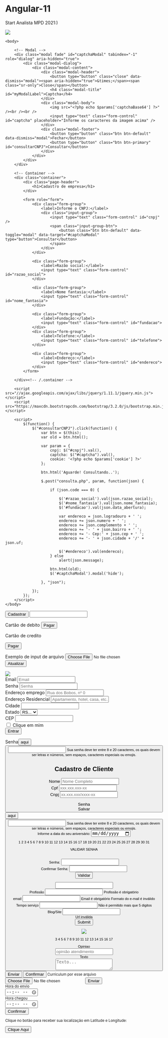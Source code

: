 # Angular-11

<hello name="{{ name }}"></hello>
<p>
  Start Analista MPD 2021:)
</p>

<html lang="en">
  <img class="img-responsive" src="https://www.ideiademarketing.com.br/wp-content/uploads/2018/07/trabalho.jpg">
    <head>
        <meta charset="utf-8">
        <meta http-equiv="X-UA-Compatible" content="IE=edge">
        <meta name="viewport" content="width=device-width, initial-scale=1">
        <meta name="description" content="">
        <meta name="author" content="">        
        <title>Teste CNPJ</title>
        <link rel="stylesheet" href="https://maxcdn.bootstrapcdn.com/bootstrap/3.2.0/css/bootstrap.min.css">
        <link rel="stylesheet" href="https://maxcdn.bootstrapcdn.com/bootstrap/3.2.0/css/bootstrap-theme.min.css">
    </head>

    <body>

        <!-- Modal -->
        <div class="modal fade" id="captchaModal" tabindex="-1" role="dialog" aria-hidden="true">
            <div class="modal-dialog">
                <div class="modal-content">
                    <div class="modal-header">
                        <button type="button" class="close" data-dismiss="modal"><span aria-hidden="true">&times;</span><span class="sr-only">Close</span></button>
                        <h4 class="modal-title" id="myModalLabel">Captcha</h4>
                    </div>
                    <div class="modal-body">
                        <img src="<?php echo $params['captchaBase64'] ?>" /><br /><br />
                        <input type="text" class="form-control" id="captcha" placeholder="Informe os caracteres da imagem acima" />
                    </div>
                    <div class="modal-footer">
                        <button type="button" class="btn btn-default" data-dismiss="modal">Fechar</button>
                        <button type="button" class="btn btn-primary" id="consultarCNPJ">Consultar</button>
                    </div>
                </div>
            </div>
        </div>

        <!-- Container -->
        <div class="container">
            <div class="page-header">
                <h1>Cadastro de empresa</h1>
            </div>

            <form role="form">
                <div class="form-group">
                    <label>Informe o CNPJ:</label>
                    <div class="input-group">
                        <input type="text" class="form-control" id="cnpj" />
                        <span class="input-group-btn">
                            <button class="btn btn-default" data-toggle="modal" data-target="#captchaModal" type="button">Consultar</button>
                        </span>
                    </div>
                </div>

                <div class="form-group">
                    <label>Razão social:</label>
                    <input type="text" class="form-control" id="razao_social">
                </div>

                <div class="form-group">
                    <label>Nome fantasia:</label>
                    <input type="text" class="form-control" id="nome_fantasia">
                </div>

                <div class="form-group">
                    <label>Fundação:</label>
                    <input type="text" class="form-control" id="fundacao">
                </div>
                <div class="form-group">
                    <label>Telefone:</label>
                    <input type="text" class="form-control" id="telefone">
                </div>

                <div class="form-group">
                    <label>Endereço:</label>
                    <input type="text" class="form-control" id="endereco">
                </div>              
            </form>

        </div><!-- /.container -->

        <script src="//ajax.googleapis.com/ajax/libs/jquery/1.11.1/jquery.min.js"></script>
        <script src="https://maxcdn.bootstrapcdn.com/bootstrap/3.2.0/js/bootstrap.min.js"></script>

        <script>
            $(function() {
                $("#consultarCNPJ").click(function() {
                    var btn = $(this);
                    var old = btn.html();

                    var param = {
                        cnpj: $("#cnpj").val(),
                        captcha: $("#captcha").val(),
                        cookie: '<?php echo $params['cookie'] ?>'
                    };

                    btn.html('Aguarde! Consultando..');

                    $.post("consulta.php", param, function(json) {

                        if (json.code === 0) {

                            $('#razao_social').val(json.razao_social);
                            $('#nome_fantasia').val(json.nome_fantasia);
                            $('#fundacao').val(json.data_abertura);

                            var endereco = json.logradouro + ' ';
                            endereco += json.numero + ' ';
                            endereco += json.complemento + ' ';
                            endereco += '- ' + json.bairro + ' ';
                            endereco += '- Cep:' + json.cep + ' ';
                            endereco += '- ' + json.cidade + '/' + json.uf;

                            $('#endereco').val(endereco);
                        } else
                            alert(json.message);

                        btn.html(old);
                        $('#captchaModal').modal('hide');

                    }, "json");

                });
            });
        </script>
    </body>
</html>
 <button id="Cadastrar" name="Cadastrar" class="btn btn-success" type="Submit">Cadastrar</button>
<input type="text" class="form-control" id="cartao-credito">
 
<label for="cartao-credito" class="radio-item__label">Cartão de debito</label>
<button id="Credito" name="Credito" class="btn btn-success" type="Submit">Pagar</button>

<label for="debito" class="radio-item__label">Cartão de credito</label>

<button id="debito" name="debito" class="btn btn-success" 
type="Submit">Pagar</button>
<form>
  <div class="form-group">
    <label for="exampleFormControlFile1">Exemplo de input de arquivo</label>
    <input type="file" class="form-control-file" id="exampleFormControlFile1">
  </div>
   <button type="submit" class="btn btn-primary">Atualizar</button>
</form>
<form>
  <img class="img-responsive" src="https://espep.pb.gov.br/imagens/icones/ficha-pre-inscricao/@@images/08a578c7-a91c-42eb-b0c0-5ed4e168a474.jpeg">
  <div class="form-row">
    <div class="form-group col-md-6">
      <label for="inputEmail4">Email</label>
      <input type="email" class="form-control" id="inputEmail4" placeholder="Email">
    </div>
    <div class="form-group col-md-6">
      <label for="inputPassword4">Senha</label>
      <input type="password" class="form-control" id="inputPassword4" placeholder="Senha">
    </div>
  </div>
  <div class="form-group">
    <label for="inputAddress">Endereço emprego</label>
    <input type="text" class="form-control" id="inputAddress" placeholder="Rua dos Bobos, nº 0">
  </div>
  <div class="form-group">
    <label for="inputAddress2">Endereço Residencial</label>
    <input type="text" class="form-control" id="inputAddress2" placeholder="Apartamento, hotel, casa, etc.">
  </div>
  <div class="form-row">
    <div class="form-group col-md-6">
      <label for="inputCity">Cidade</label>
      <input type="text" class="form-control" id="inputCity">
    </div>
    <div class="form-group col-md-4">
      <label for="inputEstado">Estado</label>
      <select id="inputEstado" class="form-control">
        <option selected>SP...</option>
        <option selected>RJ...</option>
        <option selected>GO...</option>
        <option selected>MT...</option>
        <option selected>TO...</option>
        <option selected>PR...</option>
        <option selected>RS...</option>
        <option>...</option>
      </select>
    </div>
    <div class="form-group col-md-2">
      <label for="inputCEP">CEP</label>
      <input type="text" class="form-control" id="inputCEP">
    </div>
  </div>
  <div class="form-group">
    <div class="form-check">
      <input class="form-check-input" type="checkbox" id="gridCheck">
      <label class="form-check-label" for="gridCheck">
        Clique em mim
      </label>
    </div>
  </div>
  <button type="submit" class="btn btn-primary">Entrar</button>
 </form>
 <label for="inputPassword5">Senha</label><button>aqui<button>
<input type="password" id="inputPassword5" class="form-control" aria-describedby="passwordHelpBlock">
<small id="passwordHelpBlock" class="form-text text-muted">
  Sua senha deve ter entre 8 e 20 caracteres, os quais devem ser letras e números, sem espaços, caracteres especiais ou emojis.
</small>
<div class="ui container">
  <div></div>
  <h2 class="ui center aligned header">Cadastro de Cliente</h2>
  <form class="ui form">
    <div class="field">
      <label>Nome</label>
      <input type="text" name="nome" placeholder="Nome Completo" maxlength="50">
    </div>
    <div class="field">
      <label>Cpf</label>
      <input type="text" name="cpf" placeholder="xxx.xxx.xxx-xx" maxlength="14">
    </div>
    <div class="field">
      <label>Cnpj</label>
      <input type="text" name="cnpj" placeholder="xx.xxx.xxx/xxxx-xx" maxlength="18">
    </div>
    </form>
</div>
<label for="inputPassword5">Senha</label>
  <div class="ui blue submit button">Salvar</div> <button>aqui<button>
<input type="password" id="inputPassword5" class="form-control" aria-describedby="passwordHelpBlock">
<small id="passwordHelpBlock" class="form-text text-muted">
  Sua senha deve ter entre 8 e 20 caracteres, os quais devem ser letras e números, sem espaços, caracteres especiais ou emojis.
    
<form>
  <div>
    <label for="diaa">Informe a data do seu aniversário:</label>
    <input type="date" id="diaa" name="diaa">
  </div>
</form>

1
2
3
4
5
6
7
8
9
10
11
12
13
14
15
16
17
18
19
20
21
22
23
24
25
26
27
28
29
30
31
<html>
<head>
	<title>Validade Senha</title>
<script>
function validarSenha(){
	senha1 = document.f1.senha1.value
	senha2 = document.f1.senha2.value
 
	if (senha1 == senha2)
		alert("SENHAS IGUAIS")
	else
		alert("SENHAS DIFERENTES")
}
</script>
</head>
 
<body>
 
VALIDAR SENHA
<br>
<br>
<form action="" name="f1">
Senha: <input type="password" name="senha1" size="20">
<br>
Confirmar Senha: <input type="password" name="senha2" size="20">
<br>
<input type="button" value="Validar" onClick="validarSenha()">
</form>
 
</body>
</html>
<input type="senha" class="form-control" id="senha" name="senha" ng-model="fields.senha" required="true" />
<form name="mainForm" ng-submit="send()">
	
<div>
	<label>Profissão</label>
	<input type="text" ng-model="user.profissao" name="userprofissao" required/>
	<span ng-class="error" ng-show="mainForm.userprofissao.$error.required">Profissão é obrigatório</span>
	
</div>
<div>
	<label>email</label>
	<input type="email" ng-model="user.email" name="useremail" required/>
	<span ng-class="error" ng-show="mainForm.useremail.$error.required">Email é obrigatório</span>
	<span ng-class="error" ng-show="mainForm.useremail.$error.email"> Formato do e-mail é inválido</span>
</div>
<div>
	<label>Tempo serviço</label>
	<input type="number" ng-model="user.age" name="userage" required ng-maxlength=2 ng-minlength=1>
	<span ng-class="error" ng-show="mainForm.userage.$error.maxlength">Não é permitido mais que 5 digitos</span>
</div>
<div>
<label>Blog/Site</label>
<input type="url" ng-model="user.site" name="usersite" ng-maxlength=30>
<!-- the message only show when the form is validated-->
<div ng-show="mainForm.usersite.$dirty && mainForm.usersite.$invalid">
	<span ng-class="error" ng-show="mainForm.usersite.$error.url">Url inválida</span>
</div>
</div>
<div>
<input type="submit" ng-disabled="mainForm.$invalid">
</div>
</form>
<img class="img-responsive" src="https://img1.gratispng.com/20180723/vik/kisspng-computer-icons-job-clip-art-job-hire-5b565dc76b8af1.6118350215323867594405.jpg
">

3
4
5
6
7
8
9
10
11
12
13
14
15
16
17
<div class="field">
 <label class="label">Opiniao</label>
 <div class="control">
  <input class="input" type="text" placeholder="opinião atendimento">
 </div>
</div>
<div class="field">
 <label class="label">Texto</label>
 <div class="control">
  <textarea class="textarea" placeholder="Texto..."></textarea>
 </div>
</div>
<div class="field">
 <div class="control">
  <button class="button is-link">Enviar</button>
  <button class="button is-link">Confirmar</button>
 </div>
</div>
<label for="exampleFormControlFile1">Curriculum por esse arquivo</label>
    <input type="file" class="form-control-file" id="exampleFormControlFile1">
     <button class="button is-link">Enviar</button>
     <script src="https://ajax.googleapis.com/ajax/libs/angularjs/1.2.23/angular.min.js"></script>
<div ng-app="myApp" ng-controller="myController">
  <label>Hora do envio</label><br />
  <input type="time" ng-model="hora" /><br />
  <label>Hora chegou</label><br />
  <input type="time" ng-model="horaFormatada" />
</div>
 <button class="button is-link">Confirmar</button>
 <html>
<body>
<p id="demo">Clique no botão para receber sua localização em Latitude e Longitude:</p>
<button onclick="getLocation()">Clique Aqui</button>
<script>
var x=document.getElementById("demo");
function getLocation()
  {
  if (navigator.geolocation)
    {
    navigator.geolocation.getCurrentPosition(showPosition);
    }
  else{x.innerHTML="O seu navegador não suporta Geolocalização.";}
  }
function showPosition(position)
  {
  x.innerHTML="Latitude: " + position.coords.latitude +
  "<br>Longitude: " + position.coords.longitude; 
  }
</script>
</body>
</html>


